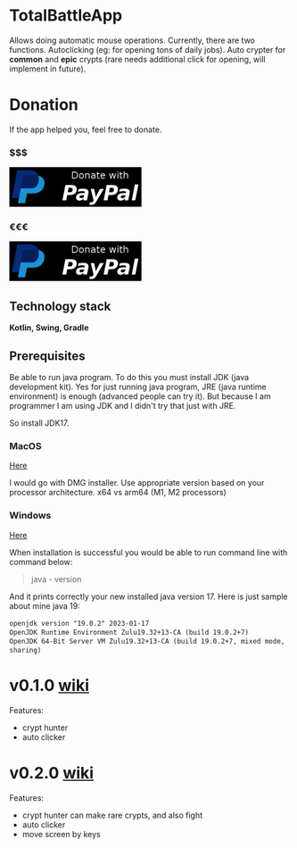 # TotalBattleApp
Allows doing automatic mouse operations. Currently, there are two functions. Autoclicking (eg: for opening tons of daily jobs). Auto crypter for **common** and **epic** crypts (rare needs additional click for opening, will implement in future).

# Donation

If the app helped you, feel free to donate.

### $$$

[![Donate with PayPal USD](pic/pp.png)](https://www.paypal.com/donate/?hosted_button_id=Z9RYF3N2UTQWQ)

### €€€

[![Donate with PayPal USD](pic/pp.png)](https://www.paypal.com/donate/?hosted_button_id=GQTGJMF2CR592)

## Technology stack
**Kotlin, Swing, Gradle**

## Prerequisites
Be able to run java program. To do this you must install JDK (java development kit). Yes for just running java program, JRE (java runtime environment) is enough (advanced people can try it). But because I am programmer I am using JDK and I didn't try that just with JRE.

So install JDK17.

### MacOS

[Here](https://www.oracle.com/java/technologies/downloads/#jdk17-mac)

I would go with DMG installer. Use appropriate version based on your processor architecture. x64 vs arm64 (M1, M2 processors)

### Windows
[Here](https://www.oracle.com/java/technologies/downloads/#jdk17-windows)

When installation is successful you would be able to run command line with command below:
> java - version

And it prints correctly your new installed java version 17. Here is just sample about mine java 19:
```
openjdk version "19.0.2" 2023-01-17
OpenJDK Runtime Environment Zulu19.32+13-CA (build 19.0.2+7)
OpenJDK 64-Bit Server VM Zulu19.32+13-CA (build 19.0.2+7, mixed mode, sharing)
```

# v0.1.0 [wiki](https://github.com/wondris009/auto-clicker/wiki/Crypt-hunter-v0.1.0)
Features:
* crypt hunter
* auto clicker
# v0.2.0 [wiki](https://github.com/wondris009/auto-clicker/wiki/Crypting-Fighting-Auto-click-Move-screen-v0.2.0)
Features:
* crypt hunter can make rare crypts, and also fight
* auto clicker
* move screen by keys